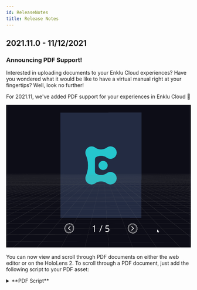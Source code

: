 ```yaml
---
id: ReleaseNotes
title: Release Notes
---
```


## 2021.11.0 - 11/12/2021

### Announcing PDF Support!

Interested in uploading documents to your Enklu Cloud experiences? Have you wondered what it would be like to have a virtual manual right at your fingertips? Well, look no further!

For 2021.11, we've added PDF support for your experiences in Enklu Cloud 🚀

![PDF Uploads.gif](/img/product/releases/2021.11/PDF_uploads.gif)

You can now view and scroll through PDF documents on either the web editor or on the HoloLens 2. To scroll through a PDF document, just add the following script to your PDF asset:

<details close>
<summary>**PDF Script**</summary>
```javascript
const self = this;

// Inspector variables
const BILLBOARD = {[Billboard:bool]};
const PAGE_TO_DISPLAY = {[Page of PDF to start on:int = 1]};
const UI_SCALE = {[PDF UI scale:float = 12]};
const UI_WIDTH = {[PDF UI width:float = 0.2]};

// PDF & UI parameters
var pdfStartingPage = 1;
var uiScale = vec3(1,1,1);
var prevButtonPos = v.zero;
var nextButtonPos = v.zero;

// Script created elements
var pdfButtons;
var prevButton;
var nextButton;
var pageLabel;

function enter() {
  if (!self.pdfViewer) {
    log.warn('No PDF found on element: ' + self.element.name);
    return;
  }
  
  if (BILLBOARD) {
    self.schema.setString('face', 'camera');
  } else {
    self.schema.setString('face', '');
  }
  
  
  if (PAGE_TO_DISPLAY > 0 && PAGE_TO_DISPLAY <= self.pdfViewer.count) {
    self.pdfViewer.current = PAGE_TO_DISPLAY;
  } else {
    log.warn('PDF cannot start on page {0} on element: {1}.  Please select a page number between 1 and {2}', PAGE_TO_DISPLAY, self.element.name, self.pdfViewer.count);
  }
  
  setupUIParameters();
  createPDFControls();
}

function setupUIParameters() {
  uiScale = v.scale(vec3(1, 1, 1), UI_SCALE);
  prevButtonPos = vec3(-UI_WIDTH, 0, 0);
  nextButtonPos = vec3(UI_WIDTH, 0, 0);
}

function createPDFControls() {
  pdfButtons = app.elements.createFromVine(self, 
  '<Container position=(0,-4.75,0) scale=' + uiScale + '>' +
    '<Text id="page-label" alignment="MidCenter" label="' + 
      self.pdfViewer.current + ' / ' + self.pdfViewer.count +
    '"/>' +
    '<Button id="btn-prev" icon="arrow-left" position=' + prevButtonPos + '/>' +
    '<Button id="btn-next" icon="arrow-right" position=' + nextButtonPos + '/>' +
  '</Container>'
  );
  
  pageLabel = pdfButtons.findOne('..page-label');
  prevButton = pdfButtons.findOne('..btn-prev');
  nextButton = pdfButtons.findOne('..btn-next');  
  
  setUpButtonListeners();
}

function setUpButtonListeners() {
  prevButton.on('activated', onPrev);
  nextButton.on('activated', onNext);
}

function onPrev() {
  self.pdfViewer.prev();
  updatePageLabel();
}

function onNext() {
  self.pdfViewer.next();
  updatePageLabel();
}

function updatePageLabel() {
  pageLabel.schema.setString('label', 
    self.pdfViewer.current + ' / ' + self.pdfViewer.count
  );
}

function exit() {
  if (pdfButtons) {
    app.elements.destroy(pdfButtons);
  }
  
  if (prevButton) {
    prevButton.off('activated', onPrev);
  }
  
  if (nextButton) {
    nextButton.off('activated', onNext);
  }
}

module.exports = {
  enter: enter,
  exit: exit
};
```
</details>


Check out the rest of our changes in the section below.

### Improvements

**General**

- Implemented PDF upload support on both the Web Editor and HoloLens 2!

**Web Editor**

- Updated CTA color from **#33DED2** to **#2DCCD3**.
- Implemented a few minor changes to improve overall webpage quality.

### Fixes

**General**
- Fixed an issue with the video player scaling incorrectly.

**HoloLens 2**
- Fixed a far clipping plane MRTK overwriting issue.


***

## 2021.10.0 - 10/08/2021

### Quality of Life Improvements Galore!

Wondering how to make your tweens loop more smoothly? Frustrated by the number of logs that pop up at a moment's notice? Then we've got a great update for you!

![Linear Easing vs. the new JellyfishWave Easing](/img/product/releases/2021.10/2021.10_EasingComparison.gif)

For 2021.10, we've implemented a number of improvements and fixes to both the **Web Editor** and the **HoloLens 2** app. Creating experiences and interactions should now feel both easier and more performant

Check out the exhaustive list of changes below!

### Improvements

**General**
- Reduced extraneous runtime logs to improve performance.
- Runtime now uses incremental garbage collection to reduce frame hitches.
- Improved overall tween performance.
- Removed unnecessary logging from [Trail widget](API/Vines.md#trail) functions.
- Removed unnecessary logging from [Hands API](API/Hand.md) functions.
- Added optional parameter to [voice command registration](API/Voice.md) to disable audio feedback upon keyword recognition.  This optional parameter must come at the end and look like this: 
    - `voice.register('command', callback, optional bool)`.  
    - `false` to disable audio feedback.  
    - `true` to enable audio feedback.  If no bool is supplied, it will default to `true`.

**Web Editor**
- Added shorter way to reference an element name.  You can now use `this.name` instead of needing to use `this.element.name`.
- Added ability to change the material of prefab children, as long as you know the child's file name.
- Line numbers are now included with JavaScript type errors.
- Reduced unnecessary information included in logs overall.
- Added a new method `.forceProximityCheck()` to the [Proximity API](API/Proximity.md) to force an enter event check regardless of any previous collisions.
- Added `.loop()` method to [Tween API](API/Tween.md) that will automatically restart a tween until `.pause()` or `.stop() ` is called.
- Added new `JellyfishWave` [easing type](API/Tween.md#easingtype) that will curve a tween back to its original value before it completes (useful for looping).
- Added new method `.setTrigger('Trigger name')` to [Animator API](API/Animator.md).
- Added new method `app.elements.byName('element name')` to search for an element by its name.
- Identical logs now collapse to improve log spam.

**HoloLens 2**
- Changed the [Experience Browser](HoloLens/HoloLens2Basics&Setup.md#navigating-experiences) to show 5 experiences at time.
- Reduced delay time for finish Space scan prompt.
- IUX gaze activators are now easier to activate.
- Reduced start up logging to improve startup load time.
- Mesh occlusion now defaults to `false` (no mesh occlusion).


### Fixes

**General**
- Enter proximity events will now properly dispatch if a trigger starts within the enter radius on load.

**Web Editor**
- Fixed some web editor logs appearing as `String` instead of its value.
- Texture quality now defaults to a higher level in the web editor.

**HoloLens 2**
- Fixed mesh occlusion setting not always applying in-lens on load.
- Removed index pointer prefab when hands are tracked.
- MRTK gaze dot is now hidden (previously had 2 overlapping gaze dots).

***

## 2021.05.0 - 05/04/2021

### Enklu Cloud Comes to the Oculus Quest!

Have you been dreaming of a way to view your amazing Enklu experiences on your Oculus Quest? Well, you're in luck: any creator can now **develop once**, and **run in any reality**!

![Enklu Cloud on the Oculus Quest](/img/product/releases/2021.5/2021.5_VRRelease.gif)

For our 2021.5 release, we're proud to announce the v1 release of the Enklu app for the Quest 1 and 2. Immerse yourself like never before in your previous experiences, or create new ones that explore all that VR has to offer. 

And this is just the beginning! We'll be continually improving and updating the Enklu Quest app over time, and we have some surprises in store that we can't wait to share. But until then, our lips are 🤐

> **Note**: Since this is an early release, the Enklu app is still at a preview stage. However, we'd love for you to try it out! If you're interested in playing around with Enklu Cloud in VR, please [reach out](/contact) and we'll get you access ASAP.

Interested in learning more about Enklu Cloud on the Quest? Check out our official help docs [here](Quest/QuestSetup.md)!

***

## 2020.11.0 - 11/24/2020

### New Features

#### CAD and Video Asset Support

##### Uploading CAD Files
Do you use Enklu Cloud for your rapid prototyping needs? Are you interested in editing your CAD files in the web editor, without the extra hassle of exporting them from Unity?

Starting with 2020.11, Enklu Cloud now supports direct imports for the following CAD formats:
- .asm 
- .sldasm, .sldasm.1 (in a .zip file with any dependencies)
- .prt, .prt.1
- .sldprt, .sldprt.1
- .dwg
- .dxf
- .fbx
- .obj
- .pxz (in a .zip file with any dependencies)
- .gltf
- .3dm
- .stl 

We'll be continuing to update Enklu Cloud to accommodate more and more CAD formats as time goes on. So if you use a format that isn't represented above, please [contact us](/contact)!

![CAD Assets](/img/product/releases/2020.11/CAD_asset_support.gif)


##### Better Video Support

Aside from CAD support, we've also added better video support in 2020.11. You can now upload the following video format directly to Enklu Cloud:

 - .asf
 - .avi
 - .dv
 - .m4v
 - .mov
 - .mp4
 - .mpg
 - .mpeg
 - .ogv
 - .vp8
 - .webm
 - .wmv 

You can also directly embed video URLs into your projects [using VineML](API/Vines.md#video).


![Better Video Support](/img/product/releases/2020.11/video_asset_support.gif)

> **Note:** Videos currently will not play in the web editor, but they will play as expected on supported devices.

### Improvements

#### My Experiences Screen

In this update, we've revamped the entire My Experiences screen, making it faster than ever to find and create experiences! Not only can you create new projects and modify existing ones, but you can also search for them directly.

We've also added user portraits on each experience card to tell you who has access to a file (you can check their names on mouseover). 

Finally, we've also added the ability to sort your experiences by either Name or Recent Activity. No more are the days of spending minutes chasing down a file you just started working on!

![My Experience Screen](/img/product/releases/2020.11/my_experiences_screen.gif)


#### Drag & Drop Scripts

We've added a bunch of new [Public Scripts](Scripting/PublicScripts) in 2020.11 that makes building interactions easier than ever! These Drag & Drop scripts allow even the least technical of folks to create complex simulations or immersive content. 

To use one of these scripts, create a new asset and drag one of these  over to the Script section of the Inspector. You can then adjust different parameters, like the icon or color of a button, in the Variable window. Most importantly, you can also decide what event an interactive element reacts to and what event it broadcasts on completion. You could create a button that pulls apart a motor, or a proximity trigger that reveals a hidden message! 

![Drag & Drop Scripts](/img/product/releases/2020.11/drag_and_drop_scripts.gif)


#### Web Play Mode: Hand Interactions

Building on its official debut in 2020.10, we've added a new feature to Web Play mode: hand interactions! You can now simulate basic hand interactions directly in your browser without needing to put on a HoloLens.

![Hand Interactions](/img/product/releases/2020.11/fingerpainting.gif)


#### Quality of Life Changes

##### Script Tab: Script Names

As of 2020.11, the names of a script now appears on the same line as the **File** button, right under the Script tab.

![Script Names](/img/product/releases/2020.11/script_names.png)


##### Web Editor User Portraits

User portraits have also seen an overhaul in 2020.11. Collaborators on an experience can now be identified by the first letter of their first name, as well as by a randomly assigned color.

![User Portraits](/img/product/releases/2020.11/user_portraits.png)


### Fixes

#### Misc. Bug Fixes

- Fixed a bug that caused the web editor to crash when entering and exiting the script editor multiple times.
- Resolved multiplayer connections issues for the HoloLens.
- Users can no longer refresh the whole editor when hitting enter in script variables.
- Fixed a bug with the adjustment sliders in the HoloLens editor.

***

## 2020.10.0 - 10/27/2020

### New Features

#### Enklu Embedded

Does your current workflow make you bounce between Unity and the web editor? Have you dreamt of a world where editing an asset in Unity would also edit that asset in the web editor?

Introducing Enklu Embedded in 2020.10.0! Enklu Embedded allows for users to embed Enklu Cloud content into their Unity scenes. It also enables Unity developers the ability to sync 3D assets from Unity back to Enklu Cloud.

With Enklu Embedded, Unity developers can enjoy the freedom of Unity with the rapid iteration and real-time synchronization of Enklu Cloud (talk about having your cake and eating it too!).

For more information on Enklu Embedded, check out our official guide [here](Embedded/EmbeddedSetup).


![Enklu Embedded](/img/product/embedded/VolumeUpdates.gif)



#### Web Play Mode

New to Enklu Cloud is [Web Play Mode](WebEditorBasics/WebPlayMode)! Web Play Mode allows you to test your experience directly from the web editor, without needing to wear a headset. You can switch to Web Play Mode via the Play button at the top of the canvas.

Web Play Mode comes in two varieties: Popup and Embedded. You can toggle which one you prefer via the Editor Settings tab (Popup is enabled by default).


![Web Play Mode](/img/product/releases/2020.10/webplay.gif)


### Improvements

#### Sharing Experiences

Adding collaborators to your project should be easier than ever with our new sharing experiences UX! We've added a new Share button next to your user portrait that will allow you to add, remove, and adjust the permissions for all collaborators on a project.

For more tips on editing collaborators and permissions, check out our [official guide](WebEditorBasics/SharingExperiences) on sharing your experiences!

![Sharing Experiences](/img/product/editor/sharing/share_button_and_modal.gif)

#### Loading Screen

Say goodbye to ambiguous black screens! We've added a loading screen to your project window when initializing a project.

![Loading Screen](/img/product/releases/2020.10/loading_screen.gif)

#### IUX Button Styles

Alongside Web Play Mode, you now have the option to toggle between two button styles in the Scene Settings tab: Default and Web. While Default uses the button style found in the HoloLens, Web displays a more web-friendly format in Web Play Mode. Feel free to try both and see which feels best for you!

![IUX Button Styles](/img/product/releases/2020.10/IUX_button_style.gif)

#### HoloLens Editor IUX Tweaks

Starting with 2020.10.0, we'll be rolling out improvements to our HoloLens editor IUX. In 2020.10, we've made selecting buttons via gaze in-lens more ergonomic than ever before! Your gaze should now "stick" to a button when your gaze reticle is close to it. Additionally, you will now experience less gaze "wobble" than before!

### Fixes

#### Misc. Bug Fixes

- Fixed a bug where refreshing a script did not update it for all collaborators in the project.
    - Removed the refresh button entirely, scripts now refresh automatically.
- Fixed an issue where users could make internal schema properties throw exceptions.
- Users can no longer undo changes made in a previous experience after switching to a different project.


***


## 2020.9.0 - 9/29/2020

### New Features

#### Post-Processing: Bloom

Have you always wanted to add a satisfying glow to your experiences? Or make your scene look like something out of Tron or a video game? Well, you’re in luck! 

New to Enklu Cloud this release is our first in-editor, post-processing shader: **Bloom**! You can access Bloom settings in your project by navigating to the Scene Settings tab, on the left sidebar of the editor.  

For more information on Bloom, check out our official guide [here](WebEditorBasics/PostProcessing).

![Bloom](/img/product/releases/2020.9/bloom.gif)

### Improvements

#### Scripting UI/UX

Finding and editing a script in Enklu Cloud has never been easier with our improved Scripting UI! There’s now a dedicated tab for your Scripts right next to your Assets.

![Script Tab](/img/product/releases/2020.9/script_tab.gif)

We’ve also reduced the clicks it takes to edit your script, making it even easier to alter your asset’s scripts. Click the thumbnail of the script on an asset, and it will pull it up on the Script tab on the left sidebar of the editor!

![Script Preview](/img/product/releases/2020.9/script_edit.gif)

#### Scene Settings

Along with Bloom comes a UI revamp of the Scene Settings tab on the Hierarchy Window. We’ve placed each section in their own collapsable menu. This will allow you to find the scene settings you want to change without having to scroll too far.

![Scene Settings](/img/product/releases/2020.9/scene_settings.gif)

#### Rendering Performance

Experiences with a very large amount of assets should now see a performance boost! Before, rendering performance would degrade as scene density increased. Now, it will no longer add extra rendering complexity past the expected rendering cost of your asset (which is based on mesh or shader complexity).

### Fixes

#### Live Update

We've fixed a bug that would’ve disrupted live updating after a device reconnects to Enklu Cloud after getting disconnected from the internet. Users are now notified upon reconnection if any changes have been made while they were offline.

#### Misc. Bug Fixes

- **Logging**: Introduced the ability to log `null`, and raw json without exceptions.
- **TouchJs**: Adjusted hit.position and hit.normal so that they are now proper Vec3s.
- **Avatar icons**: Fixed an issue that caused leaked icons, missing device thumbnails, and empty abbreviations for the user.
- Fixed a bug that caused the Articulated Hand controller to fail at app start.
- Null scripts are no longer saved in the editor.
- New scripts from collaborators are now acknowledged in the project file.
- Fixed a bug that caused exceptions while using SAI after switching experiences.

***

## 2020.8.0 - 8/26/2020

### New Features

#### UI Refresh

Dark Mode has arrived! All the power of Enklu in a sleeker, more accessible interface 😎

<img src="https://cdn.enklu.com/web-assets/editor-refresh.png" width="100%" alt="Dark Mode"/>

#### Video Capture

We've made it much easier to [capture videos of your experiences](HoloLens/VideoRecording) -- no code required. You can now start a recording from the main menu (say "Menu" while an experience is playing) or by simply saying "record." Once you've finished, the video
will be delivered to your inbox.

<img src="https://cdn.enklu.com/web-assets/video-recording.gif" width="100%" alt="Video Capture"/>

#### Remote Logging

You can now [stream logs from your HoloLens](HoloLens/RemoteDebugging) to the Enklu Cloud web editor. This greatly improves your ability to debug experiences in real time.

<img src="https://cdn.enklu.com/web-assets/remote-logging.gif" width="100%" alt="Remote Logging"/>

#### Hand Occlusion

On HoloLens 2, [hands can now occlude](HoloLens/Occlusion) holograms in an experience. This feature is opt-in and can be enabled in the Enklu Cloud web editor.

#### New Graphics API

The new [Graphics Scripting API](API/Graphics) allows power users to interact with your materials and shaders at runtime.

<img src="https://cdn.enklu.com/web-assets/holobeats.gif" width="100%" alt="Graphics API"/>

#### Enklu Node SDK

We have created a new [Open Source SDK](https://github.com/enklu/enklu-node-sdk) to help external devices communicate with your experiences.  Connect buttons, talk to your own servers, or even sync your stage lighting! [See our guide](Scripting/NodeSDK) to get started.

<img src="https://cdn.enklu.com/web-assets/dmxdemo.gif" width="100%" alt="Node SDK"/>

### Improvements

- Logging, both in the HoloLens and the Enklu Cloud web editor, now contains more detail and is more informative.
- When scripting in the web editor, you can more smoothly animate rotation with linear interpolation and spherical linear
interpolation.
- In behavior scripts, it is now possible to work directly with an element's world position, rotation, and scale.

### Fixes

- We have fixed several conditions that might lead to the user being stuck in the Loading screen.
- Voice commands will continue to work after the app has been in the background for awhile.

***

## 0.50.0 - 8/13/2020

### Improvements

- Users can use ctrl-f in the script editor to search within the file.
- Users with permissions to update an asset can also update its thumbnail.

### Fixes

- If an email address has a special character like "+", it will now show up in collaborator searches.
- Updates to asset thumbnails are reflected immediately.
- Fixed an incorrect link to documentation.

***

## 0.49.0 - 7/9/2020

### New features

- _Spaces_ provides effortless anchoring of content in your environment. For more information, refer to our docs. Includes better visualization of meshes in-lens, as well as scans that are less blown out by lighting in the web editor.
- With _Mesh Occlusion_, experiences can have much deeper immersion with the physical environment. Spaces come with mesh occlusion by default, with the ability to turn it off via the Enklu Cloud web editor.
- A new Notification system that enables messages to be queued and displayed in front of the user.

### Improvements

- HoloLens edit mode starts out more sleek. Fewer windows start infront of the user letting them view their scene better.
- Float widgets don't default to showing their focus point.
- Anchors are batched together, reducing file size dramatically.
- Vine text/buttons are occluded by default now in new experiences.

### Fixes

- Schema is properly chained/inherited during Element construction.
- Vines properly inherit their parent's schema.
- Button icons can now be occluded.
- Double cursor in experience list is removed.
- Hidden buttons no longer can activate with voice commands (an audible bloop is still heard currently however).
- Leaked GameObjects are cleaned up when exiting edit mode.

***

## 0.48.0 - 7/6/2020

### Improvements

- Better support for eye gaze.
- Float UI elements are more responsive.
- Cleaner color scheme and fonts.
- Expanded metrics support

### Fixes
- Experience loading screen might start behind user.
- Some menus couldn't be closed.
- Experiences sometimes didn't load if an asset failed to load.

***

## 0.47.0 - 4/30/2020

### Features

- Users can create a new element by dragging an asset from the library and dropping into the hierarchy.
- New users have access to Chapters 3 & 4.

### Improvements

- The menu item Help > Support links to a new feedback page.

### Fixes

- Fixed an error that occasionally appears when an Undo action removes an element.

***

## 0.46.0 - 4/16/2020

### New Features

- New Scripting API for player scores (preview). Docs are here
- SAI can display prompts with button responses (preview). Docs are here
- Unity users can convert a scan mesh to a .obj.

### Improvements

- Renamed the Unity menu "Tools" to "Enklu".

### Fixes

- Fixed error where calling undo resulted in an error

***

## 0.45.0 - 4/2/2020

### Features

- Undo/Redo via Edit menu or hotkeys (ctrl-z/ctr-shift-z on windows, cmd-z/cmd-shift-z on mac)
- New experiences start with 3-point lighting
- New users get Chapters 1 & 2

### Improvements

- Scenes to build are defined in Build Settings, not hard coded.
- Updated ace text editor
- Order of elements at the same depth of the hierarchy is now stored and respected

### Fixes

- Fixed issue where dragging elements in the hierarchy sometimes failed
